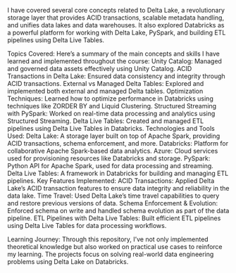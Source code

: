 I have covered several core concepts related to Delta Lake, a revolutionary storage layer that provides ACID transactions, scalable metadata handling, and unifies data lakes and data warehouses. It also explored Databricks as a powerful platform for working with Delta Lake, PySpark, and building ETL pipelines using Delta Live Tables.

Topics Covered:
Here’s a summary of the main concepts and skills I have learned and implemented throughout the course:
      Unity Catalog: Managed and governed data assets effectively using Unity Catalog.
      ACID Transactions in Delta Lake: Ensured data consistency and integrity through ACID transactions.
      External vs Managed Delta Tables: Explored and implemented both external and managed Delta tables.
      Optimization Techniques: Learned how to optimize performance in Databricks using techniques like ZORDER BY and Liquid Clustering.
      Structured Streaming with PySpark: Worked on real-time data processing and analytics using Structured Streaming.
      Delta Live Tables: Created and managed ETL pipelines using Delta Live Tables in Databricks.
Technologies and Tools Used:
      Delta Lake: A storage layer built on top of Apache Spark, providing ACID transactions, schema enforcement, and more.
      Databricks: Platform for collaborative Apache Spark-based data analytics.
      Azure: Cloud services used for provisioning resources like Databricks and storage.
      PySpark: Python API for Apache Spark, used for data processing and streaming.
      Delta Live Tables: A framework in Databricks for building and managing ETL pipelines.
Key Features Implemented:
      ACID Transactions: Applied Delta Lake’s ACID transaction features to ensure data integrity and reliability in the data lake.
      Time Travel: Used Delta Lake’s time travel capabilities to query and restore previous versions of data.
      Schema Enforcement & Evolution: Enforced schema on write and handled schema evolution as part of the data pipeline.
      ETL Pipelines with Delta Live Tables: Built efficient ETL pipelines using Delta Live Tables for data processing workflows.

Learning Journey:
Through this repository, I’ve not only implemented theoretical knowledge but also worked on practical use cases to reinforce my learning. The projects focus on solving real-world data engineering problems using Delta Lake on Databricks.
